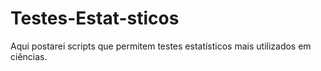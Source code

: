 # Testes-Estat-sticos
Aqui postarei scripts que permitem testes estatísticos mais utilizados em ciências.
